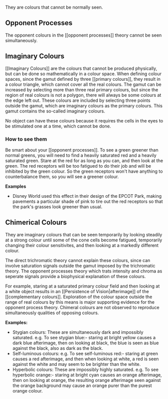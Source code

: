 They are colours that cannot be normally seen.

## Opponent Processes
The opponent colours in the [[opponent processes]] theory cannot be seen simultaneously.

## Imaginary Colours
[[Imaginary Colours]] are the colours that cannot be produced physically, but can be done so mathematically in a colour space. When defining colour spaces, since the gamut defined by three [[primary colours]], they result in a colour triangle, which cannot cover all the real colours. The gamut can be increased by selecting more than three real primary colours, but since the region of real colours is not a polygon, there will always be some colours at the edge left out. These colours are included by selecting three points outside the gamut, which are imaginary colours as the primary colours. This gamut contains the so-called imaginary colours.

No object can have these colours because it requires the cells in the eyes to be stimulated one at a time, which cannot be done.

### How to see them
Be smart about your [[opponent processes]]. To see a green greener than normal greens, you will need to find a heavily saturated red and a heavily saturated green. Stare at the red for as long as you can, and then look at the green. The red receptors will be too fatigued to do their job and will be inhibited by the green colour. So the green receptors won't have anything to counterbalance them, so you will see a greener colour.

**Examples**
- Disney World used this effect in their design of the EPCOT Park, making pavements a particular shade of pink to tire out the red receptors so that the park's grasses look greener than usual.

## Chimerical Colours
They are imaginary colours that can be seen temporarily by looking steadily at a strong colour until some of the cone cells become fatigued, temporarily changing their colour sensitivites, and then looking at a markedly different colour.

The direct trichromatic theory cannot explain these colours, since can involve saturation signals outside the gamut imposed by the trichromatic theory. The opponent processes theory which trats intensity and chroma as seperate signals provide a biophysical explanation of these colours.

For example, staring at a saturated primary colour field and then looking at a white object results in an [[Persistence of Vision|afterimage]] of the [[complementary colours]]. Exploration of the colour space outside the range of real colours by this means is major supporting evidence for the opponent process theory. Chimeral colours are not observed to reproduce simultaneously qualities of opposing colours.

**Examples:**
- Stygian colours: These are simultaneously dark and impossibly saturated. e.g. To see stygian blue:- staring at bright yellow causes a dark blue afterimage, then on looking at black, the blue is seen as blue against the black, also as dark as the black.
- Self-luminous colours: e.g. To see self-luminous red:- staring at green causes a red afterimage, and then when looking at white, a red is seen against the white and may seem to be brighter than the white.
- Hyperbolic colours: These are impossibly highly saturated. e.g. To see hyperbolic orange:- staring at bright cyan causes an orange afterimage, then on looking at orange, the resulting orange afterimage seen against the orange background may cause an orange purer than the purest orange colour.